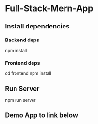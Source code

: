 # Full-Stack-Mern-App

## Install dependencies

### Backend deps
npm install

### Frontend deps
cd frontend
npm install

## Run Server
npm run server

## Demo App to link below
